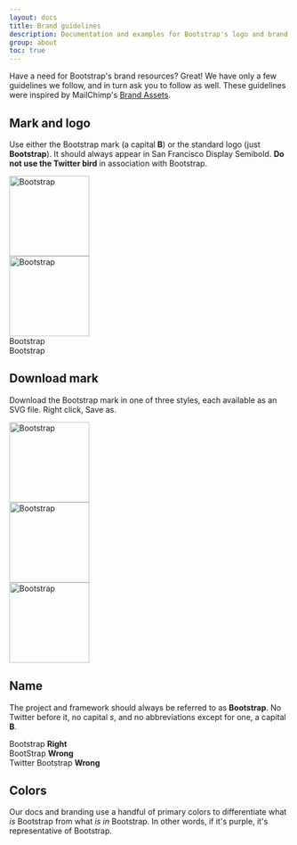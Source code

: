 ```yaml
---
layout: docs
title: Brand guidelines
description: Documentation and examples for Bootstrap's logo and brand usage guidelines.
group: about
toc: true
---
```


Have a need for Bootstrap's brand resources? Great! We have only a few guidelines we follow, and in turn ask you to follow as well. These guidelines were inspired by MailChimp's [Brand Assets](https://mailchimp.com/about/brand-assets/).

## Mark and logo

Use either the Bootstrap mark (a capital **B**) or the standard logo (just **Bootstrap**). It should always appear in San Francisco Display Semibold. **Do not use the Twitter bird** in association with Bootstrap.

<div class="bd-brand-logos">
  <div class="bd-brand-item">
    <img class="svg" src="{{ .Site.BaseURL }}/docs/{{ .Site.Params.docs_version }}/assets/brand/bootstrap-solid.svg" alt="Bootstrap" width="144" height="144">
  </div>
  <div class="bd-brand-item inverse">
    <img class="svg" src="{{ .Site.BaseURL }}/docs/{{ .Site.Params.docs_version }}/assets/brand/bootstrap-outline.svg" alt="Bootstrap" width="144" height="144">
  </div>
</div>
<div class="bd-brand-logos">
  <div class="bd-brand-item">
    <span class="h1">Bootstrap</span>
  </div>
  <div class="bd-brand-item inverse">
    <span class="h1">Bootstrap</span>
  </div>
</div>

## Download mark

Download the Bootstrap mark in one of three styles, each available as an SVG file. Right click, Save as.

<div class="bd-brand-logos">
  <div class="bd-brand-item">
    <img class="svg" src="{{ .Site.BaseURL }}/docs/{{ .Site.Params.docs_version }}/assets/brand/bootstrap-solid.svg" alt="Bootstrap" width="144" height="144">
  </div>
  <div class="bd-brand-item inverse">
    <img class="svg" src="{{ .Site.BaseURL }}/docs/{{ .Site.Params.docs_version }}/assets/brand/bootstrap-outline.svg" alt="Bootstrap" width="144" height="144">
  </div>
  <div class="bd-brand-item inverse">
    <img class="svg" src="{{ .Site.BaseURL }}/docs/{{ .Site.Params.docs_version }}/assets/brand/bootstrap-punchout.svg" alt="Bootstrap" width="144" height="144">
  </div>
</div>

## Name

The project and framework should always be referred to as **Bootstrap**. No Twitter before it, no capital _s_, and no abbreviations except for one, a capital **B**.

<div class="bd-brand-logos">
  <div class="bd-brand-item">
    <span class="h3">Bootstrap</span>
    <strong class="text-success">Right</strong>
  </div>
  <div class="bd-brand-item">
    <span class="h3 text-muted">BootStrap</span>
    <strong class="text-warning">Wrong</strong>
  </div>
  <div class="bd-brand-item">
    <span class="h3 text-muted">Twitter Bootstrap</span>
    <strong class="text-warning">Wrong</strong>
  </div>
</div>

## Colors

Our docs and branding use a handful of primary colors to differentiate what *is* Bootstrap from what *is in* Bootstrap. In other words, if it's purple, it's representative of Bootstrap.

<div class="bd-brand">
  <div class="color-swatches">
    <div class="color-swatch bd-purple"></div>
    <div class="color-swatch bd-purple-light"></div>
    <div class="color-swatch bd-purple-lighter"></div>
    <div class="color-swatch bd-gray"></div>
  </div>
</div>
